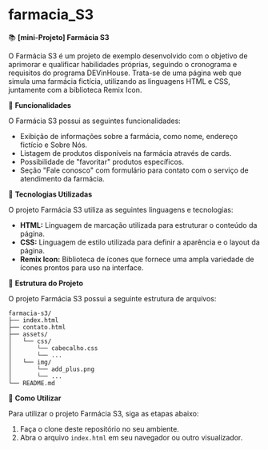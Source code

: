 # farmacia_S3

📚 **[mini-Projeto] Farmácia S3**

O Farmácia S3 é um projeto de exemplo desenvolvido com o objetivo de aprimorar e qualificar habilidades próprias, seguindo o cronograma e requisitos do programa DEVinHouse. Trata-se de uma página web que simula uma farmácia fictícia, utilizando as linguagens HTML e CSS, juntamente com a biblioteca Remix Icon.

🔧 **Funcionalidades**

O Farmácia S3 possui as seguintes funcionalidades:

 - Exibição de informações sobre a farmácia, como nome, endereço fictício e Sobre Nós.
 - Listagem de produtos disponíveis na farmácia através de cards.
 - Possibilidade de "favoritar" produtos específicos.
 - Seção "Fale conosco" com formulário para contato com o serviço de atendimento da farmácia.

🚀 **Tecnologias Utilizadas**

O projeto Farmácia S3 utiliza as seguintes linguagens e tecnologias:

- **HTML:** Linguagem de marcação utilizada para estruturar o conteúdo da página.
- **CSS:** Linguagem de estilo utilizada para definir a aparência e o layout da página.
- **Remix Icon:** Biblioteca de ícones que fornece uma ampla variedade de ícones prontos para uso na interface.

📁 **Estrutura do Projeto**

O projeto Farmácia S3 possui a seguinte estrutura de arquivos:

```
farmacia-s3/
├── index.html
├── contato.html
├── assets/
│   └── css/
│       └── cabecalho.css
│       └── ...
│   └── img/
│       └── add_plus.png
│       └── ...
└── README.md
```

📝 **Como Utilizar**

Para utilizar o projeto Farmácia S3, siga as etapas abaixo:

1. Faça o clone deste repositório no seu ambiente.
2. Abra o arquivo `index.html` em seu navegador ou outro visualizador.
